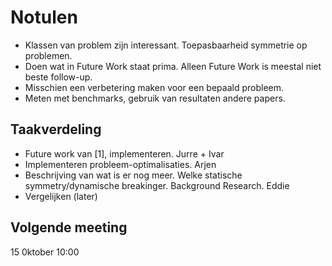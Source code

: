 Notulen
=======

* Klassen van problem zijn interessant. Toepasbaarheid symmetrie op problemen.
* Doen wat in Future Work staat prima. Alleen Future Work is meestal niet beste follow-up.
* Misschien een verbetering maken voor een bepaald probleem.
* Meten met benchmarks, gebruik van resultaten andere papers.

Taakverdeling
-------------
* Future work van [1], implementeren. Jurre + Ivar
* Implementeren probleem-optimalisaties. Arjen
* Beschrijving van wat is er nog meer. Welke statische symmetry/dynamische breakinger. Background Research. Eddie
* Vergelijken (later)

Volgende meeting
----------------
15 0ktober 10:00
